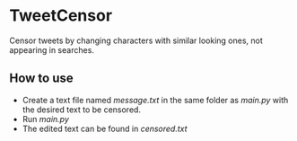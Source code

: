 # TweetCensor #
Censor tweets by changing characters with similar looking ones, not appearing in searches.

## How to use ##
* Create a text file named _message.txt_ in the same folder as _main.py_ with the desired text to be censored.
* Run _main.py_
* The edited text can be found in _censored.txt_
